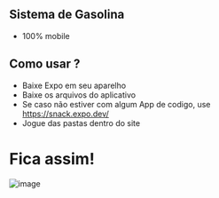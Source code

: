 ## Sistema de Gasolina
 - 100% mobile
 
 ## Como usar ?
  - Baixe Expo em seu aparelho
  - Baixe os arquivos do aplicativo
  - Se caso não estiver com algum App de codigo, use https://snack.expo.dev/
  - Jogue das pastas dentro do site
  
# Fica assim!
  ![image](https://user-images.githubusercontent.com/112524701/187966069-899e87fd-b5a8-4fa5-aab4-5812dda75c40.png)
